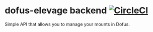 # dofus-elevage backend [![CircleCI](https://circleci.com/gh/hourliert/dofus-elevage/tree/master.svg?style=svg)](https://circleci.com/gh/hourliert/dofus-elevage/tree/master)

Simple API that allows you to manage your mounts in Dofus.
